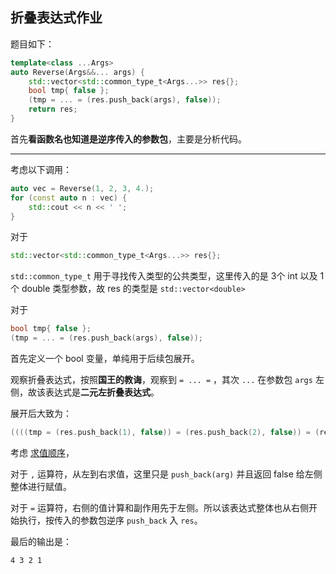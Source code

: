 ## 折叠表达式作业

题目如下：

```cpp
template<class ...Args>
auto Reverse(Args&&... args) {
    std::vector<std::common_type_t<Args...>> res{};
    bool tmp{ false };
    (tmp = ... = (res.push_back(args), false));
    return res;
}
```

首先**看函数名也知道是逆序传入的参数包**，主要是分析代码。

---

考虑以下调用：

```cpp
auto vec = Reverse(1, 2, 3, 4.);
for (const auto n : vec) {
    std::cout << n << ' ';
}
```

对于

```cpp
std::vector<std::common_type_t<Args...>> res{};
```

`std::common_type_t` 用于寻找传入类型的公共类型，这里传入的是 3个 int 以及 1个 double 类型参数，故 res 的类型是 `std::vector<double>`

对于

```cpp
bool tmp{ false };
(tmp = ... = (res.push_back(args), false));
```

首先定义一个 bool 变量，单纯用于后续包展开。

观察折叠表达式，按照**国王的教诲**，观察到 `= ... =` ，其次 `...` 在参数包 `args` 左侧，故该表达式是**二元左折叠表达式**。

展开后大致为：

```cpp
((((tmp = (res.push_back(1), false)) = (res.push_back(2), false)) = (res.push_back(3), false)) = (res.push_back(4.), false));
```

考虑 [求值顺序](https://en.cppreference.com/w/cpp/language/eval_order)，

对于 `,` 运算符，从左到右求值，这里只是 `push_back(arg)` 并且返回 false 给左侧整体进行赋值。

对于 `=` 运算符，右侧的值计算和副作用先于左侧。所以该表达式整体也从右侧开始执行，按传入的参数包逆序 `push_back` 入 `res`。

最后的输出是：

```
4 3 2 1
```
